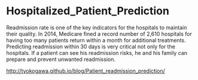 # Hospitalized_Patient_Prediction

Readmission rate is one of the key indicators for the hospitals to maintain their quality. In 2014, Medicare fined a record number of 2,610 hospitals for having too many patients return within a month for additional treatments.
Predicting readmission within 30 days is very critical not only for the hospitals. If a patient can see his readmission risks, he and his family can prepare and prevent unwanted readmission.

http://tyokogawa.github.io/blog/Patient_readmission_prediction/

